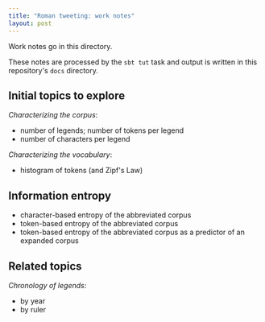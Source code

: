 ```yaml
---
title: "Roman tweeting: work notes"
layout: post
---
```


Work notes go in this directory.

These notes are processed by the `sbt tut` task and output is written in this repository's `docs` directory.

## Initial topics to explore

*Characterizing the corpus*:


-  number of legends;  number of tokens per legend
-  number of characters per legend


*Characterizing the vocabulary*:

-  histogram of tokens (and Zipf's Law)


## Information entropy

-  character-based entropy of the abbreviated corpus
-  token-based entropy of the abbreviated corpus
-  token-based entropy of the abbreviated corpus as a predictor of an expanded corpus

## Related topics

*Chronology of legends*:

-  by year
-  by ruler
